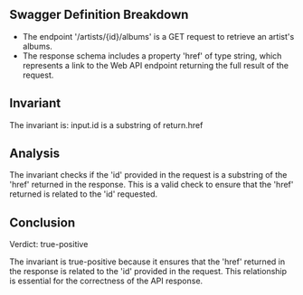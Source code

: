 ## Swagger Definition Breakdown
- The endpoint '/artists/{id}/albums' is a GET request to retrieve an artist's albums.
- The response schema includes a property 'href' of type string, which represents a link to the Web API endpoint returning the full result of the request.

## Invariant
The invariant is: input.id is a substring of return.href

## Analysis
The invariant checks if the 'id' provided in the request is a substring of the 'href' returned in the response. This is a valid check to ensure that the 'href' returned is related to the 'id' requested.

## Conclusion
Verdict: true-positive

The invariant is true-positive because it ensures that the 'href' returned in the response is related to the 'id' provided in the request. This relationship is essential for the correctness of the API response.
